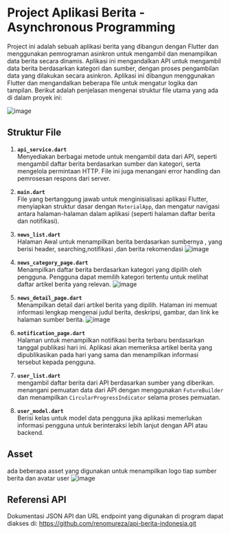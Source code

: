 # Project Aplikasi Berita - Asynchronous Programming

Project ini adalah sebuah aplikasi berita yang dibangun dengan Flutter dan menggunakan pemrograman asinkron untuk mengambil dan menampilkan data berita secara dinamis. Aplikasi ini mengandalkan API untuk mengambil data berita berdasarkan kategori dan sumber, dengan proses pengambilan data yang dilakukan secara asinkron. Aplikasi ini dibangun menggunakan Flutter dan mengandalkan beberapa file untuk mengatur logika dan tampilan. Berikut adalah penjelasan mengenai struktur file utama yang ada di dalam proyek ini:

![image](https://github.com/user-attachments/assets/6c2ee47a-305c-4405-8701-dac7f3064a6f)

## Struktur File

1. **`api_service.dart`**  
   Menyediakan berbagai metode untuk mengambil data dari API, seperti mengambil daftar berita berdasarkan sumber dan kategori, serta mengelola permintaan HTTP. File ini juga menangani error handling dan pemrosesan respons dari server.

2. **`main.dart`**  
   File yang bertanggung jawab untuk menginisialisasi aplikasi Flutter, menyiapkan struktur dasar dengan `MaterialApp`, dan mengatur navigasi antara halaman-halaman dalam aplikasi (seperti halaman daftar berita dan notifikasi).
  
3. **`news_list.dart`**  
   Halaman Awal untuk menampilkan berita berdasarkan sumbernya , yang berisi header, searching,notifikasi ,dan  berita rekomendasi
   ![image](https://github.com/user-attachments/assets/0f46a960-8139-4aca-9cda-d56088545e6a)


5. **`news_category_page.dart`**  
   Menampilkan daftar berita berdasarkan kategori yang dipilih oleh pengguna. Pengguna dapat memilih kategori tertentu untuk melihat daftar artikel berita yang relevan.
   ![image](https://github.com/user-attachments/assets/d66d6056-82ed-44ca-9e9c-72bfb9c4e5a0)
   
6. **`news_detail_page.dart`**  
   Menampilkan detail dari artikel berita yang dipilih. Halaman ini memuat informasi lengkap mengenai judul berita, deskripsi, gambar, dan link ke halaman sumber berita.
   ![image](https://github.com/user-attachments/assets/66855fc5-3da3-41a9-819b-b20d8c4c6f4c)

8. **`notification_page.dart`**  
   Halaman untuk menampilkan notifikasi berita terbaru berdasarkan tanggal publikasi hari ini. Aplikasi akan memeriksa artikel berita yang dipublikasikan pada hari yang sama dan menampilkan informasi tersebut kepada pengguna.

9. **`user_list.dart`**  
   mengambil daftar berita dari API berdasarkan sumber yang diberikan. menangani pemuatan data dari API dengan menggunakan `FutureBuilder` dan menampilkan `CircularProgressIndicator` selama proses pemuatan.

10. **`user_model.dart`**  
   Berisi kelas untuk model data pengguna jika aplikasi memerlukan informasi pengguna untuk berinteraksi lebih lanjut dengan API atau backend.

## Asset
ada beberapa asset yang digunakan untuk menampilkan logo tiap sumber berita dan avatar user
![image](https://github.com/user-attachments/assets/3f02ef0a-9a7c-4806-b1f9-d49735524ad1)

## Referensi API
Dokumentasi JSON API dan URL endpoint yang digunakan di program dapat diakses di:
https://github.com/renomureza/api-berita-indonesia.git

